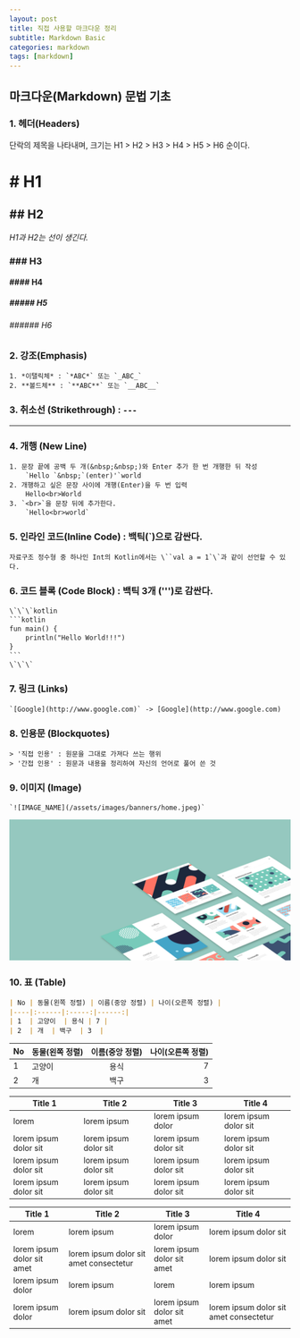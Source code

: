 ```yaml
---
layout: post
title: 직접 사용할 마크다운 정리
subtitle: Markdown Basic
categories: markdown
tags: [markdown]
---
```


## 마크다운(Markdown) 문법 기초

### 1. 헤더(Headers)  
단락의 제목을 나타내며, 크기는 H1 > H2 > H3 > H4 > H5 > H6 순이다. 
# # H1
## ## H2
*H1과 H2는 선이 생긴다.*
### ### H3
#### #### H4
##### ##### H5
###### ###### H6

### 2. 강조(Emphasis)
    1. *이탤릭체* : `*ABC*` 또는 `_ABC_`  
    2. **볼드체** : `**ABC**` 또는 `__ABC__` 

### 3. 취소선 (Strikethrough) : `---`
---

### 4. 개행 (New Line)
    1. 문장 끝에 공백 두 개(&nbsp;&nbsp;)와 Enter 추가 한 번 개행한 뒤 작성  
        `Hello `&nbsp;`(enter)'`world
    2. 개행하고 싶은 문장 사이에 개행(Enter)을 두 번 입력  
        Hello<br>World
    3. `<br>`을 문장 뒤에 추가한다.  
        `Hello<br>world`
    
### 5. 인라인 코드(Inline Code) : 백틱(\`)으로 감싼다.

    자료구조 정수형 중 하나인 Int의 Kotlin에서는 \``val a = 1`\`과 같이 선언할 수 있다.

### 6. 코드 블록 (Code Block) : 백틱 3개 (\'\'\')로 감싼다.  

    \`\`\`kotlin
    ```kotlin
    fun main() {
        println("Hello World!!!")
    }
    ```
    \`\`\`

### 7. 링크 (Links)  
    `[Google](http://www.google.com)` -> [Google](http://www.google.com)

### 8. 인용문 (Blockquotes)
    > '직접 인용' : 원문을 그대로 가져다 쓰는 행위  
    > '간접 인용' : 원문과 내용을 정리하여 자신의 언어로 풀어 쓴 것

### 9. 이미지 (Image)<br>
    `![IMAGE_NAME](/assets/images/banners/home.jpeg)`

![IMAGE_NAME](/assets/images/banners/home.jpeg)

### 10. 표 (Table)
```markdown
| No | 동물(왼쪽 정렬) | 이름(중앙 정렬) | 나이(오른쪽 정렬) |
|----|:------|:-----:|------:|
| 1  | 고양이  | 용식 | 7 |
| 2  | 개  | 백구  | 3  |
```

| No | 동물(왼쪽 정렬) | 이름(중앙 정렬) | 나이(오른쪽 정렬) |
|----|:---------------|:--------------:|-----------------:|
| 1  | 고양이          | 용식           | 7                |
| 2  | 개              | 백구           | 3                |


| Title 1               | Title 2               | Title 3               | Title 4               |
| --------------------- | --------------------- | --------------------- | --------------------- |
| lorem                 | lorem ipsum           | lorem ipsum dolor     | lorem ipsum dolor sit |
| lorem ipsum dolor sit | lorem ipsum dolor sit | lorem ipsum dolor sit | lorem ipsum dolor sit |
| lorem ipsum dolor sit | lorem ipsum dolor sit | lorem ipsum dolor sit | lorem ipsum dolor sit |
| lorem ipsum dolor sit | lorem ipsum dolor sit | lorem ipsum dolor sit | lorem ipsum dolor sit |

| Title 1                    | Title 2                                | Title 3                    | Title 4                                |
| -------------------------- | -------------------------------------- | -------------------------- | -------------------------------------- |
| lorem                      | lorem ipsum                            | lorem ipsum dolor          | lorem ipsum dolor sit                  |
| lorem ipsum dolor sit amet | lorem ipsum dolor sit amet consectetur | lorem ipsum dolor sit amet | lorem ipsum dolor sit                  |
| lorem ipsum dolor          | lorem ipsum                            | lorem                      | lorem ipsum                            |
| lorem ipsum dolor          | lorem ipsum dolor sit                  | lorem ipsum dolor sit amet | lorem ipsum dolor sit amet consectetur |


